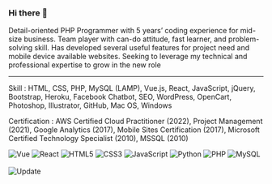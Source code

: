 ### Hi there 👋

Detail-oriented PHP Programmer with 5 years’ coding experience for mid-size business. Team player with can-do attitude, fast learner, and problem-solving skill. Has developed several useful features for project need and mobile device available websites. Seeking to leverage my technical and professional expertise to grow in the new role

<hr></hr>

Skill : HTML, CSS, PHP, MySQL (LAMP), Vue.js, React, JavaScript, jQuery, Bootstrap, Heroku, Facebook Chatbot, SEO, WordPress, OpenCart, Photoshop, Illustrator, GitHub, Mac OS, Windows

Certification : AWS Certified Cloud Practitioner (2022), Project Management (2021), Google Analytics (2017), Mobile Sites Certification (2017), Microsoft Certified Technology Specialist (2010), MSSQL (2010)




![Vue](https://img.shields.io/badge/-Vue-000000?style=flat&logo=Vue.js)
![React](https://img.shields.io/badge/-React-000000?style=flat&logo=React)
![HTML5](https://img.shields.io/badge/-HTML5-000000?style=flat&logo=html5)
![CSS3](https://img.shields.io/badge/-CSS3-000000?style=flat&logo=CSS3)
![JavaScript](https://img.shields.io/badge/-JavaScript-000000?style=flat&logo=javascript)
![Python](https://img.shields.io/badge/-Python-000000?style=flat&logo=python)
![PHP](https://img.shields.io/badge/-PHP-000000?style=flat&logo=PHP)
![MySQL](https://img.shields.io/badge/-MySQL-000000?style=flat&logo=MySQL)
<br><br>
![Update](https://img.shields.io/badge/Update%20On-01%2F2023-yellowgreen)


<!--
**chenganma/chenganma** is a ✨ _special_ ✨ repository because its `README.md` (this file) appears on your GitHub profile.

Here are some ideas to get you started:

- 🔭 I’m currently working on ...
- 🌱 I’m currently learning ...
- 👯 I’m looking to collaborate on ...
- 🤔 I’m looking for help with ...
- 💬 Ask me about ...
- 📫 How to reach me: ...
- 😄 Pronouns: ...
- ⚡ Fun fact: ...
-->
